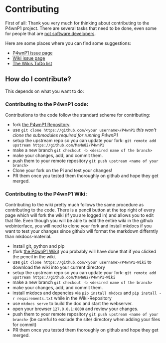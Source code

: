 # Contributing
First of all: Thank you very much for thinking about contributing to the P4wnP1 project.
There are several tasks that need to be done, even some for people that are [not software developers](Other-Ways-to-Contribute.md).

Here are some places where you can find some suggestions:

* [P4wnP1 issue page](https://github.com/mame82/P4wnP1/issues)
* [Wiki issue page](https://github.com/mame82/P4wnP1-Wiki/issues)
* [The Wikis ToDo list](../ToDo.md)

## How do I contribute?
This depends on what you want to do:

### Contributing to the P4wnP1 code:
Contributions to the code follow the standard scheme for contributing:

* fork [the P4wnP1 Repository](https://github.com/MaMe82/P4wnP1).
* use `git clone https://github.com/<your username>/P4wnP1` _this won't clone the submodules required for running P4wnP1_
* setup the upstream repo so you can update your fork: `git remote add upstream https://github.com/MaMe82/P4wnP1`
* make a new branch `git checkout -b <desired name of the branch>`
* make your changes, add, and commit them.
* push them to your remote repository `git push upstream <name of your branch>`
* Clone your fork on the Pi and test your changes!
* PR them once you tested them thoroughly on github and hope they get merged.

### Contributing to the P4wnP1 Wiki:
Contributing to the wiki pretty much follows the same procedure as contributing to the code.
There is a pencil button at the top right of every page which will fork the wiki (if you are logged in) and allows you to edit that file.
Even though you will be able to edit the entire wiki in the github webinterface, you will need to clone your fork and install mkdocs if you want to test your changes since github will format the markdown differntly than mkdocs-material.

* Install git, python and pip
* (fork [the P4wnP1 Wiki](https://github.com/MaMe82/P4wnP1-Wiki)) you probably will have done that if you clicked the pencil in the wiki.
* use `git clone https://github.com/<your username>/P4wnP1-Wiki` to download the wiki into your current directory
* setup the upstream repo so you can update your fork: `git remote add upstream https://github.com/MaMe82/P4wnP1-Wiki`
* make a new branch `git checkout -b <desired name of the branch>`
* make your changes, add, and commit them.
* install mkdocs and depencies via `pip install mkdocs` and `pip install -r requirements.txt` while in the Wiki-Repository
* use `mkdocs serve` to build the doc and start the webserver.
* open your browser `127.0.0.1:8000` and review your changes.
* push them to your remote repository `git push upstream <name of your branch>` (be careful to exclude the site/ directory when adding your files for commit)
* PR them once you tested them thoroughly on github and hope they get merged.
